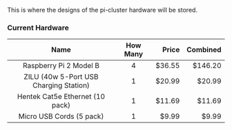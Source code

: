 This is where the designs of the pi-cluster hardware will be stored.

### Current Hardware

| Name                                   | How Many | Price  | Combined |
|:--------------------------------------:|:--------:| ------:| --------:|
| Raspberry Pi 2 Model B                 | 4        | $36.55 |  $146.20 |
| ZILU (40w 5-Port USB Charging Station) | 1        | $20.99 |   $20.99 |
| Hentek Cat5e Ethernet (10 pack)        | 1        | $11.69 |   $11.69 |
| Micro USB Cords (5 pack)               | 1        |  $9.99 |    $9.99 |
